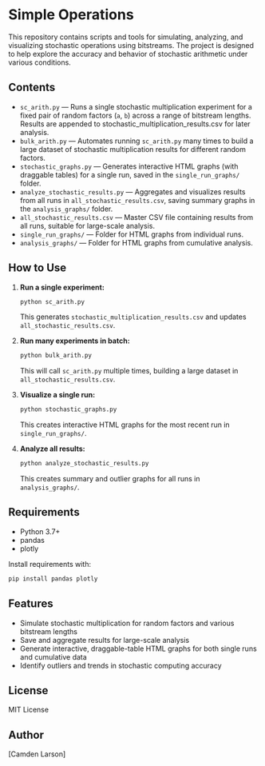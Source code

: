 # Simple Operations

This repository contains scripts and tools for simulating, analyzing, and visualizing stochastic operations using bitstreams. The project is designed to help explore the accuracy and behavior of stochastic arithmetic under various conditions.

## Contents

- `sc_arith.py` — Runs a single stochastic multiplication experiment for a fixed pair of random factors (`a`, `b`) across a range of bitstream lengths. Results are appended to stochastic_multiplication_results.csv for later analysis.
- `bulk_arith.py` — Automates running `sc_arith.py` many times to build a large dataset of stochastic multiplication results for different random factors.
- `stochastic_graphs.py` — Generates interactive HTML graphs (with draggable tables) for a single run, saved in the `single_run_graphs/` folder.
- `analyze_stochastic_results.py` — Aggregates and visualizes results from all runs in `all_stochastic_results.csv`, saving summary graphs in the `analysis_graphs/` folder.
- `all_stochastic_results.csv` — Master CSV file containing results from all runs, suitable for large-scale analysis.
- `single_run_graphs/` — Folder for HTML graphs from individual runs.
- `analysis_graphs/` — Folder for HTML graphs from cumulative analysis.

## How to Use

1. **Run a single experiment:**
   ```bash
   python sc_arith.py
   ```
   This generates `stochastic_multiplication_results.csv` and updates `all_stochastic_results.csv`.

2. **Run many experiments in batch:**
   ```bash
   python bulk_arith.py
   ```
   This will call `sc_arith.py` multiple times, building a large dataset in `all_stochastic_results.csv`.

3. **Visualize a single run:**
   ```bash
   python stochastic_graphs.py
   ```
   This creates interactive HTML graphs for the most recent run in `single_run_graphs/`.

4. **Analyze all results:**
   ```bash
   python analyze_stochastic_results.py
   ```
   This creates summary and outlier graphs for all runs in `analysis_graphs/`.

## Requirements

- Python 3.7+
- pandas
- plotly

Install requirements with:
```bash
pip install pandas plotly
```

## Features
- Simulate stochastic multiplication for random factors and various bitstream lengths
- Save and aggregate results for large-scale analysis
- Generate interactive, draggable-table HTML graphs for both single runs and cumulative data
- Identify outliers and trends in stochastic computing accuracy

## License
MIT License

## Author
[Camden Larson]
